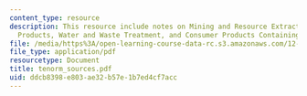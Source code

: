 ```yaml
---
content_type: resource
description: This resource include notes on Mining and Resource Extraction, Energy
  Products, Water and Waste Treatment, and Consumer Products Containing TENORM.
file: /media/https%3A/open-learning-course-data-rc.s3.amazonaws.com/12-091-medical-geology-geochemistry-an-exposure-january-iap-2006/ddcb8398e803ae32b57e1b7ed4cf7acc_tenorm_sources.pdf
file_type: application/pdf
resourcetype: Document
title: tenorm_sources.pdf
uid: ddcb8398-e803-ae32-b57e-1b7ed4cf7acc
---
```

